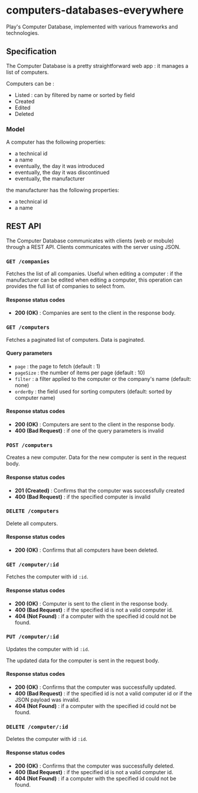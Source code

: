 # computers-databases-everywhere


Play's Computer Database, implemented with various frameworks and technologies.

## Specification

The Computer Database is a pretty straightforward web app : it manages a list of computers.

Computers can be : 

* Listed : can by filtered by name or sorted by field
* Created
* Edited
* Deleted

### Model

A computer has the following properties:

* a technical id
* a name
* eventually, the day it was introduced
* eventually, the day it was discontinued
* eventually, the manufacturer

the manufacturer has the following properties:

* a technical id
* a name

## REST API

The Computer Database communicates with clients (web or mobule) through a REST API.
Clients communicates with the server using JSON.

### `GET /companies`

Fetches the list of all companies.
Useful when editing a computer : if the manufacturer can be edited when editing a computer, this operation can provides the full list of companies to select from.

#### Response status codes

* **200 (OK)** : Companies are sent to the client in the response body.

### `GET /computers`

Fetches a paginated list of computers.
Data is paginated.

#### Query parameters

* `page` : the page to fetch (default : 1)
* `pageSize` : the number of items per page (default : 10)
* `filter` : a filter applied to the computer or the company's name (default: none)
* `orderBy` : the field used for sorting computers (default: sorted by computer name)

#### Response status codes

* **200 (OK)** : Computers are sent to the client in the response body.
* **400 (Bad Request)** : if one of the query parameters is invalid

### `POST /computers` 

Creates a new computer.
Data for the new computer is sent in the request body.

#### Response status codes

* **201 (Created)** : Confirms that the computer was successfully created
* **400 (Bad Request)** : if the specified computer is invalid

### `DELETE /computers`

Delete all computers.

#### Response status codes

* **200 (OK)** : Confirms that all computers have been deleted.

### `GET /computer/:id`

Fetches the computer with id `:id`.

#### Response status codes

* **200 (OK)** : Computer is sent to the client in the response body.
* **400 (Bad Request)** : if the specified id is not a valid computer id.
* **404 (Not Found)** : if a computer with the specified id could not be found.

### `PUT /computer/:id`

Updates the computer with id `:id`.

The updated data for the computer is sent in the request body.

#### Response status codes

* **200 (OK)** : Confirms that the computer was successfully updated.
* **400 (Bad Request)** : if the specified id is not a valid computer id or if the JSON payload was invalid.
* **404 (Not Found)** : if a computer with the specified id could not be found.

### `DELETE /computer/:id`

Deletes the computer with id `:id`.

#### Response status codes

* **200 (OK)** : Confirms that the computer was successfully deleted.
* **400 (Bad Request)** : if the specified id is not a valid computer id.
* **404 (Not Found)** : if a computer with the specified id could not be found.


